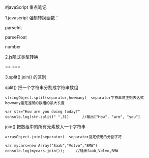 #javaScript 重点笔记


1.javascript 强制转换函数：

  parseInt

  parseFloat

  number

2.js隐式类型转换

  ==    ===


3.split() join() 的区别

  split() 把一个字符串分割成字符串数组

    stringObject.split(separator,howmany)  separator字符串或正则表达式  howmany指定返回的数组的最大长度

    var str="How are you doing today?"
    console.log(str.split(" ",3))      //输出["How", "are", "you"]


  join() 把数组中的所有元素放入一个字符串

    arrayObject.join(separator)  separator指定使用的分割字符

    var mycars=new Array("Saab","Volvo","BMW")
    console.log(mycars.join());     //输出Saab,Volvo,BMW





  









